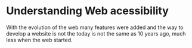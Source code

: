 # Understanding Web acessibility

With the evolution of the web many features were added and the way to develop a website is not the today is not the same as 10 years ago, much less when the web started.
